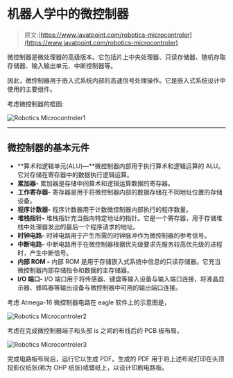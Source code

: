 # 机器人学中的微控制器

> 原文:[https://www.javatpoint.com/robotics-microcontroler](https://www.javatpoint.com/robotics-microcontroler)

微控制器是微处理器的高级版本。它包括片上中央处理器、只读存储器、随机存取存储器、输入输出单元、中断控制器等。

因此，微控制器用于嵌入式系统内部的高速信号处理操作。它是嵌入式系统设计中使用的主要组件。

考虑微控制器的框图:

![Robotics Microcontroler1](../Images/f3f9eef27727dbb3c69de5aa54eb9cca.png)

* * *

## 微控制器的基本元件

*   **算术和逻辑单元(ALU)—**微控制器内部用于执行算术和逻辑运算的 ALU。它对存储在寄存器中的数据执行逻辑运算。
*   **累加器-** 累加器是存储中间算术和逻辑运算数据的寄存器。
*   **工作寄存器-** 寄存器是用于将微控制器内部的数据存储在不同地址位置的存储设备。
*   **程序计数器-** 程序计数器用于计数微控制器内部执行的程序数量。
*   **堆栈指针-** 堆栈指针充当指向特定地址的指针。它是一个寄存器，用于存储堆栈中处理器发出的最后一个程序请求的地址。
*   **时钟电路-** 时钟电路用于产生所需的时钟脉冲作为微控制器的参考信号。
*   **中断电路-** 中断电路用于在微控制器根据优先级要求先服务较高优先级的进程时，产生中断信号。
*   **内部 ROM -** 内部 ROM 是用于存储嵌入式系统中信息的只读存储器。它充当微控制器内部存储指令和数据的主存储器。
*   **I/O 端口-** I/O 端口用于将传感器、键盘等输入设备与输入端口连接，将液晶显示器、蜂鸣器等输出设备与微控制器中可用的输出端口连接。

考虑 Atmega-16 微控制器电路在 eagle 软件上的示意图是，

![Robotics Microcontroler2](../Images/00d8ca4938aaed54bfcf5057059c3e5c.png)

考虑在完成微控制器端子和头部 is 之间的布线后的 PCB 板布局，

![Robotics Microcontroler3](../Images/5b6e537e6ab8fdd1c7b4c97e6b3f868b.png)

完成电路板布局后，运行它以生成 PDF。生成的 PDF 用于将上述布局打印在头顶投影仪纸张(称为 OHP 纸张)或蜡纸上，以设计印刷电路板。